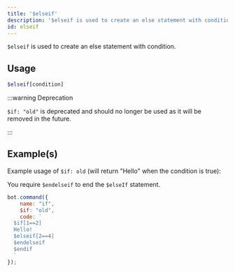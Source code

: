 ```yaml
---
title: '$elseif'
description: '$elseif is used to create an else statement with condition.'
id: elseif
---
```


`$elseif` is used to create an else statement with condition.

## Usage

```php
$elseif[condition]
```

:::warning Deprecation


`$if: "old"` is deprecated and should no longer be used as it will be removed in the future.

:::


## Example(s)

Example usage of `$if: old` (will return "Hello" when the condition is true):

You require `$endelseif` to end the `$elseIf` statement.

```javascript
bot.command({
    name: "if",
    $if: "old",
    code: `
  $if[1==2]
  Hello!
  $elseif[2==4]
  $endelseif
  $endif
  `
});
```